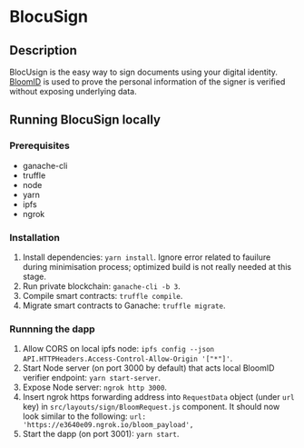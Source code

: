 # BlocuSign

## Description

BlocUsign is the easy way to sign documents using your digital identity. [BloomID](https://bloom.co/identity) is used to prove the personal information of the signer is verified without exposing underlying data.

## Running BlocuSign locally

### Prerequisites

* ganache-cli
* truffle
* node
* yarn
* ipfs
* ngrok

### Installation

1. Install dependencies: `yarn install`. Ignore error related to fauilure during minimisation process; optimized build is not really needed at this stage.
2. Run private blockchain: `ganache-cli -b 3`.
3. Compile smart contracts: `truffle compile`.
4. Migrate smart contracts to Ganache: `truffle migrate`.

### Runnning the dapp

1. Allow CORS on local ipfs node: `ipfs config --json API.HTTPHeaders.Access-Control-Allow-Origin '["*"]'`.
2. Start Node server (on port 3000 by default) that acts local BloomID verifier endpoint: `yarn start-server`.
3. Expose Node server: `ngrok http 3000`.
4. Insert ngrok https forwarding address into `RequestData` object (under `url` key) in `src/layouts/sign/BloomRequest.js` component. It should now look similar to the following: `url: 'https://e3640e09.ngrok.io/bloom_payload',`
5. Start the dapp (on port 3001): `yarn start`.
